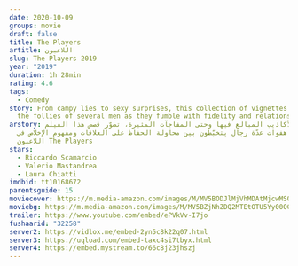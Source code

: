 ```yaml
---
date: 2020-10-09
groups: movie
draft: false
title: The Players
artitle: اللاعبون
slug: The Players 2019
year: "2019"
duration: 1h 28min
rating: 4.6
tags:
  - Comedy
story: From campy lies to sexy surprises, this collection of vignettes captures
  the follies of several men as they fumble with fidelity and relationships.
arstory: من الأكاذيب المبالغ فيها وحتى المفاجآت المثيرة، تصوّر قصص هذا الفيلم
  هفوات عدّة رجال يتخبّطون بين محاولة الحفاظ على العلاقات ومفهوم الإخلاص في
  اللاعبون The Players
stars:
  - Riccardo Scamarcio
  - Valerio Mastandrea
  - Laura Chiatti
imdbid: tt10168672
parentsguide: 15
moviecover: https://m.media-amazon.com/images/M/MV5BODJlMjVhMDAtMjcwMS00NDExLWFmN2UtMTFmMzVhOWViMDBjXkEyXkFqcGdeQXVyNjEwNTM2Mzc@._V1_SY1000_CR0,0,666,1000_AL_.jpg
moviebg: https://m.media-amazon.com/images/M/MV5BZjNhZDQ2MTEtOTU5Yy00OGI3LTgzZDUtOWZkYjY1ZGZlMTY0XkEyXkFqcGdeQXVyNjEwNTM2Mzc@._V1_.jpg
trailer: https://www.youtube.com/embed/ePVkVv-I7jo
fushaarid: "32258"
server2: https://vidlox.me/embed-2yn5c8k22q07.html
server3: https://uqload.com/embed-taxc4si7tbyx.html
server4: https://embed.mystream.to/66c8j23jhszj
---
```

